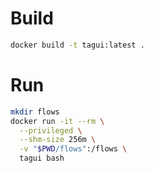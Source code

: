 # Build

```bash
docker build -t tagui:latest .
```

# Run

```bash
mkdir flows
docker run -it --rm \
  --privileged \
  --shm-size 256m \
  -v "$PWD/flows":/flows \
  tagui bash
```
